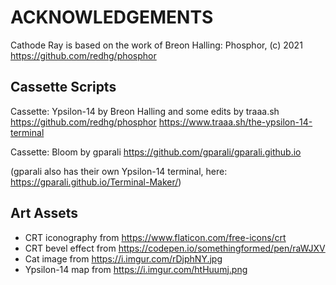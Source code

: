 # ACKNOWLEDGEMENTS

Cathode Ray is based on the work of Breon Halling:
Phosphor, (c) 2021
https://github.com/redhg/phosphor

## Cassette Scripts

Cassette: Ypsilon-14 by Breon Halling and some edits by traaa.sh
https://github.com/redhg/phosphor
https://www.traaa.sh/the-ypsilon-14-terminal

Cassette: Bloom by gparali
https://github.com/gparali/gparali.github.io

(gparali also has their own Ypsilon-14 terminal, here: https://gparali.github.io/Terminal-Maker/)

## Art Assets

- CRT iconography from https://www.flaticon.com/free-icons/crt
- CRT bevel effect from https://codepen.io/somethingformed/pen/raWJXV
- Cat image from https://i.imgur.com/rDjphNY.jpg
- Ypsilon-14 map from https://i.imgur.com/htHuumj.png
